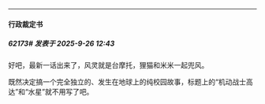 ﻿
*****

####  行政裁定书  
##### 62173#       发表于 2025-9-26 12:43

好吧，最新一话出来了，风灵就是台摩托，狸猫和米米一起兜风。

既然决定搞一个完全独立的、发生在地球上的纯校园故事，标题上的“机动战士高达”和“水星”就不用写了吧。


